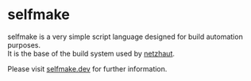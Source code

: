 # selfmake 
selfmake is a very simple script language designed for build automation purposes.  
It is the base of the build system used by [netzhaut](https://github.com/netzhautproject/netzhaut).  

Please visit [selfmake.dev](https://www.selfmake.dev) for further information.
